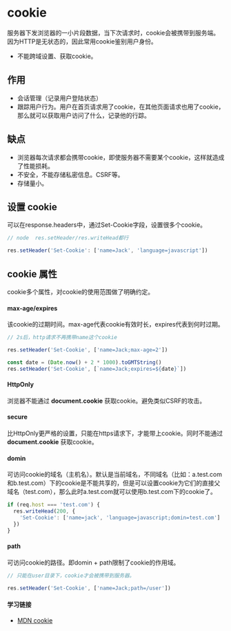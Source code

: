 # cookie

服务器下发浏览器的一小片段数据，当下次请求时，cookie会被携带到服务端。因为HTTP是无状态的，因此常用cookie鉴别用户身份。

- 不能跨域设置、获取cookie。

## 作用

- 会话管理（记录用户登陆状态）
- 跟踪用户行为。用户在首页请求用了cookie，在其他页面请求也用了cookie，那么就可以获取用户访问了什么，记录他的行踪。

## 缺点

- 浏览器每次请求都会携带cookie，即使服务器不需要某个cookie，这样就造成了性能损耗。
- 不安全，不能存储私密信息。CSRF等。
- 存储量小。

## 设置 cookie

可以在response.headers中，通过Set-Cookie字段，设置很多个cookie。

``` js
// node  res.setHeader/res.writeHead都行

res.setHeader('Set-Cookie': ['name=Jack', 'language=javascript'])
```

## cookie 属性

cookie多个属性，对cookie的使用范围做了明确约定。

#### max-age/expires

该cookie的过期时间。max-age代表cookie有效时长，expires代表到何时过期。

``` js
// 2s后，http请求不再携带name这个cookie

res.setHeader('Set-Cookie', ['name=Jack;max-age=2'])

const date = (Date.now() + 2 * 1000).toGMTString()
res.setHeader('Set-Cookie', [`name=Jack;expires=${date}`])
```

#### HttpOnly

浏览器不能通过 **document.cookie** 获取cookie。避免类似CSRF的攻击。

#### secure

比HttpOnly更严格的设置，只能在https请求下，才能带上cookie。同时不能通过 **document.cookie** 获取cookie。

#### domin

可访问cookie的域名（主机名）。默认是当前域名，不同域名（比如：a.test.com和b.test.com）下的cookie是不能共享的，但是可以设置cookie为它们的直接父域名（test.com），那么此时a.test.com就可以使用b.test.com下的cookie了。

``` js
if (req.host === 'test.com') {
  res.writeHead(200, {
    'Set-Cookie': ['name=jack', 'language=javascript;domin=test.com']
  })
}
```

#### path

可访问cookie的路径。即domin + path限制了cookie的作用域。

``` js
// 只能在user目录下，cookie才会被携带到服务器。

res.setHeader('Set-Cookie', ['name=Jack;path=/user'])
```

#### 学习链接

- [MDN cookie](https://developer.mozilla.org/zh-CN/docs/Web/HTTP/Cookies)
